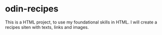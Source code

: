 # odin-recipes
This is a HTML project, to use my foundational skills in HTML.
I will create a recipes siten with texts, links and images.
